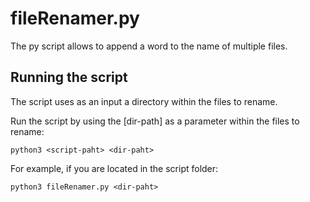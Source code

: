 # fileRenamer.py
The py script allows to append a word to the name of multiple files.

## Running the script
The script uses as an input a directory within the files to rename.  

Run the script by using the [dir-path] as a parameter within the files to rename:  
```
python3 <script-paht> <dir-paht>
```
For example, if you are located in the script folder:
```
python3 fileRenamer.py <dir-paht>
```